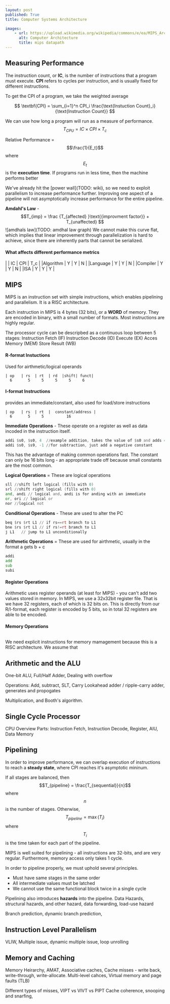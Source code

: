 ```yaml
---
layout: post
published: True
title: Computer Systems Architecture

images:
    - url: https://upload.wikimedia.org/wikipedia/commons/e/ea/MIPS_Architecture_%28Pipelined%29.svg
      alt: Computer Architecture
      title: mips datapath 
---
```


## Measuring Performance 
The instruction count, or **IC**, is the number of instructions that a program must execute. 
**CPI** refers to cycles per instruction, and is usually fixed for different instructions. 

To get the CPI of a program, we take the weighted average

$$ \textbf{CPI} = \sum_{i=1}^n CPI_i \frac{\text{Instuction Count}_i}{\text{Instruction Count}} $$

We can use how long a program will run as a measure of performance.
$$ T_{CPU} = IC \times CPI \times T_c $$

Relative Performance = $$\frac{1}{E_t}$$ where $$E_t$$ is the **execution time**. If programs run in less time, then the machine performs better

We've already hit the [power wall](TODO: wiki), so we need to exploit parallelism to increase performance further.
Improving one aspect of a pipeline will not asymptotically increase performance for the entire pipeline.

**Amdahl's Law** - $$T_{imp} = \frac {T_{affected} }\text{{improvment factor}} + T_{unaffected} $$
![amdhals law](TODO: amdhal law graph)
We cannot make this curve flat, which implies that linear improvement through parallelization is hard to achieve, since there are inherently parts that cannot be serialized.

#### What affects different performance metrics
|          | IC | CPI | T_c |
|Algorithm | Y  | Y   | N   |
|Language  | Y  | Y   | N   | 
|Compiler  | Y  | Y   | N   |
|ISA       | Y  | Y   | Y   |

## MIPS
MIPS is an instruction set with simple instructions, which enables pipelining and parallelism. It is a RISC architecture.

Each instruction in MIPS is 4 bytes (32 bits), or a **WORD** of memory. They are encoded in binary, with a small number of formats. Most instructions are highly regular. 

The processor cycle can be descripbed as a continuous loop between 5 stages:
  Instruction Fetch (IF)
  Instruction Decode (ID)
  Execute (EX)
  Acces Memory (MEM)
  Store Result (WB)

#### R-format Instuctions
Used for airthmetic/logical operands
```
| op   | rs  | rt  | rd  |shift| funct|
  6       5     5     5     5     6    
```

#### I-format Instructions
provides an immediate/constant, also used for load/store instructions
```
| op   | rs  | rt  |  constant/address |
  6       5     5          16
```

**Immediate Operations** - These operate on a register as well as data incoded in the instruction itself.
```asm
addi $s0, $s0, 4  //example addition, takes the value of $s0 and adds 4
addi $s0, $s9, -1 //for subtraction, just add a negative constant
```
This has the advantage of making common operations fast. The constant can only be 16 bits long - an appropriate trade off because small constants are the most common. 

**Logical Operations** = These are logical operations
```asm
sll //shift left logical (fills with 0)
srl //shift right logical (fills with 0)
and, andi // logical and, andi is for anding with an immediate
or, ori // logical or
nor //logical not
```

**Conditional Operations** - These are used to alter the PC
```asm
beq $rs $rt L1 // if rs==rt branch to L1
bne $rs $rt L1 // if rs!=rt bramch to L1
j L1   // jump to L1 unconditionally
```

**Arithmetic Operations** = These are used for airthmetic, usually in the format a gets b + c
```asm
addi
add
sub
subi
```

#### Register Operations
Arithmetic uses register operands (at least for MIPS) - you can't add two values stored in memory.
In MIPS, we use a 32x32bit register file. That is we have 32 registers, each of which is 32 bits on. This is directly from our R/I-format, each register is encoded by 5 bits, so in total 32 registers are able to be encoded.

#### Memory Operations
```
```
We need explicit instructions for memory mamagement because this is a RISC architecture.
We assume that 

## Arithmetic and the ALU
One-bit ALU, Full/Half Adder, Dealing with overflow

Operations: Add, subtract, SLT, 
Carry Lookahead adder / ripple-carry adder, generates and propogates

Multiplication, and Booth's algorithm. 

## Single Cycle Processor
CPU Overview
Parts: Instruction Fetch, Instruction Decode, Register, AlU, Data Memory

## Pipelining
In order to improve performance, we can overlap execution of instructions to reach a **steady state**, where CPI reaches it's asymptotic mininum.

If all stages are balanced, then $$T_{pipeline} = \frac{T_{sequential}}{n}$$ where $$n$$ is the number of stages.
Otherwise, $$T_{pipeline} = \max(T_i)$$ where $$T_i$$ is the time taken for each part of the pipeline.

MIPS is well suited for pipelining - all instructions are 32-bits, and are very regular. Furthermore, memory access only takes 1 cycle.

In order to pipeline properly, we must uphold several principles.
- Must have same stages in the same order
- All intermediate values must be latched
- We cannot use the same functional block twice in a single cycle

Pipelining also introduces **hazards** into the pipeline.
Data Hazards, structural hazards, and other hazard, data forwarding, load-use hazard

Branch prediction, dynamic branch prediction, 

## Instruction Level Parallelism
VLIW, Multiple issue, dynamic multiple issue, loop unrolling

## Memory and Caching
Memory Heirarchy, AMAT, Associative caches, Cache misses - write back, write-through, write-allocate. 
Multi-level cahces, Virtual memory and page faults (TLB)

Different types of misses, VIPT vs VIVT vs PIPT
Cache coherence, snooping and snarfing, 

